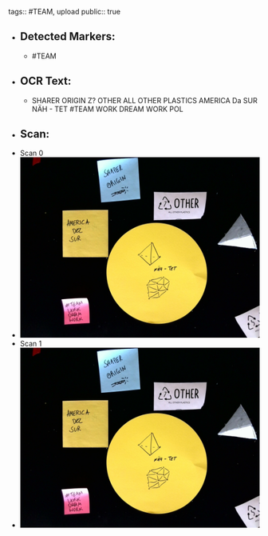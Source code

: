 tags:: #TEAM, upload
public:: true

- ## Detected Markers:
	- #TEAM
- ## OCR Text:
	- SHARER
	  ORIGIN
	  Z? OTHER
	  ALL OTHER PLASTICS
	  AMERICA
	  Da
	  SUR
	  NÄH - TET
	  #TEAM
	  WORK
	  DREAM
	  WORK
	  POL
- ## Scan:
- Scan 0
- ![./assets/scans/2025-02-23_13-14-52-356215.jpg](./assets/scans/2025-02-23_13-14-52-356215.jpg)
- Scan 1
- ![./assets/scans/2025-02-23_13-14-52-388546.jpg](./assets/scans/2025-02-23_13-14-52-388546.jpg)